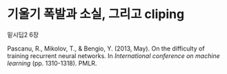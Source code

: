 # 기울기 폭발과 소실, 그리고 cliping

밑시딥2 6장

Pascanu, R., Mikolov, T., & Bengio, Y. (2013, May). On the difficulty of training recurrent neural networks. In _International conference on machine learning_ (pp. 1310-1318). PMLR.
